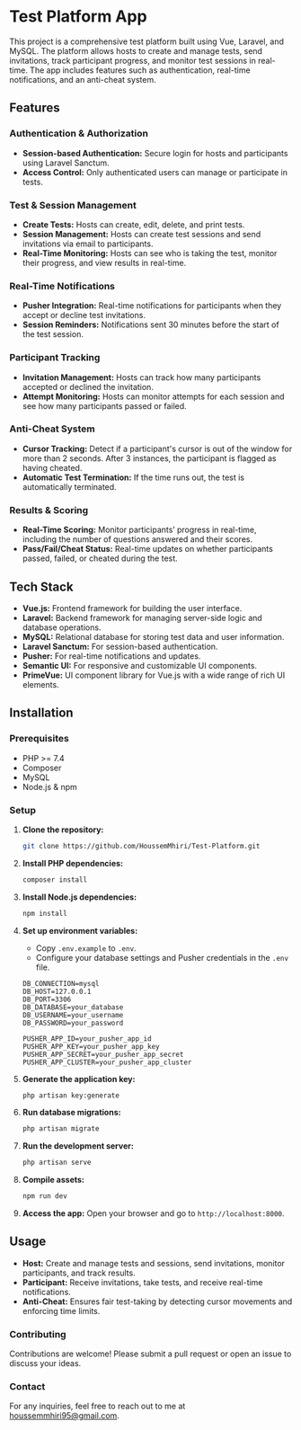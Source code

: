 # Test Platform App

This project is a comprehensive test platform built using Vue, Laravel, and MySQL. The platform allows hosts to create and manage tests, send invitations, track participant progress, and monitor test sessions in real-time. The app includes features such as authentication, real-time notifications, and an anti-cheat system.

## Features

### Authentication & Authorization
- **Session-based Authentication:** Secure login for hosts and participants using Laravel Sanctum.
- **Access Control:** Only authenticated users can manage or participate in tests.

### Test & Session Management
- **Create Tests:** Hosts can create, edit, delete, and print tests.
- **Session Management:** Hosts can create test sessions and send invitations via email to participants.
- **Real-Time Monitoring:** Hosts can see who is taking the test, monitor their progress, and view results in real-time.

### Real-Time Notifications
- **Pusher Integration:** Real-time notifications for participants when they accept or decline test invitations.
- **Session Reminders:** Notifications sent 30 minutes before the start of the test session.

### Participant Tracking
- **Invitation Management:** Hosts can track how many participants accepted or declined the invitation.
- **Attempt Monitoring:** Hosts can monitor attempts for each session and see how many participants passed or failed.

### Anti-Cheat System
- **Cursor Tracking:** Detect if a participant's cursor is out of the window for more than 2 seconds. After 3 instances, the participant is flagged as having cheated.
- **Automatic Test Termination:** If the time runs out, the test is automatically terminated.

### Results & Scoring
- **Real-Time Scoring:** Monitor participants’ progress in real-time, including the number of questions answered and their scores.
- **Pass/Fail/Cheat Status:** Real-time updates on whether participants passed, failed, or cheated during the test.

## Tech Stack

- **Vue.js:** Frontend framework for building the user interface.
- **Laravel:** Backend framework for managing server-side logic and database operations.
- **MySQL:** Relational database for storing test data and user information.
- **Laravel Sanctum:** For session-based authentication.
- **Pusher:** For real-time notifications and updates.
- **Semantic UI:** For responsive and customizable UI components.
- **PrimeVue:** UI component library for Vue.js with a wide range of rich UI elements.


## Installation

### Prerequisites

- PHP >= 7.4
- Composer
- MySQL
- Node.js & npm

### Setup

1. **Clone the repository:**

    ```bash
    git clone https://github.com/HoussemMhiri/Test-Platform.git
    ```

2. **Install PHP dependencies:**

    ```bash
    composer install
    ```

3. **Install Node.js dependencies:**

    ```bash
    npm install
    ```

4. **Set up environment variables:**

    - Copy `.env.example` to `.env`.
    - Configure your database settings and Pusher credentials in the `.env` file.

    ```env
    DB_CONNECTION=mysql
    DB_HOST=127.0.0.1
    DB_PORT=3306
    DB_DATABASE=your_database
    DB_USERNAME=your_username
    DB_PASSWORD=your_password

    PUSHER_APP_ID=your_pusher_app_id
    PUSHER_APP_KEY=your_pusher_app_key
    PUSHER_APP_SECRET=your_pusher_app_secret
    PUSHER_APP_CLUSTER=your_pusher_app_cluster
    ```

5. **Generate the application key:**

    ```bash
    php artisan key:generate
    ```

6. **Run database migrations:**

    ```bash
    php artisan migrate
    ```

7. **Run the development server:**

    ```bash
    php artisan serve
    ```

8. **Compile assets:**

    ```bash
    npm run dev
    ```

9. **Access the app:** Open your browser and go to `http://localhost:8000`.

## Usage

- **Host:** Create and manage tests and sessions, send invitations, monitor participants, and track results.
- **Participant:** Receive invitations, take tests, and receive real-time notifications.
- **Anti-Cheat:** Ensures fair test-taking by detecting cursor movements and enforcing time limits.

### Contributing
Contributions are welcome! Please submit a pull request or open an issue to discuss your ideas.
 
### Contact
For any inquiries, feel free to reach out to me at houssemmhiri95@gmail.com.
